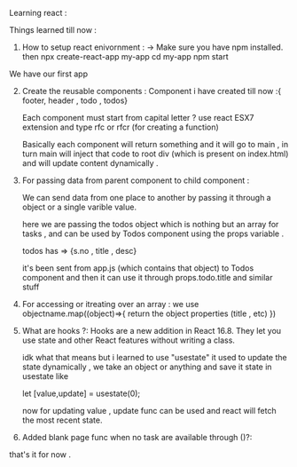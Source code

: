 Learning react :

Things learned till now :

1) How to setup react enivornment :
     -> Make sure you have npm installed.
     then
     npx create-react-app my-app
     cd my-app
     npm start 

We have our first app

2) Create the reusable components :
    Component i have created till now :{ footer, header , todo , todos}

    Each component must start from capital letter ?
    use react ESX7 extension and type rfc or rfcr (for creating a function)

    Basically each component will return something and it will go to main , in turn main will inject that code to root div (which is present on index.html) and will update content dynamically .

3) For passing data from parent component to child component :

    We can send data from one place to another by passing it through a object or a single varible value.
    <code>
    <Todos todos={todos}/>
    </code>

    here we are passing the todos object which is nothing but an array for tasks , and can be used by Todos component using the props variable .

    todos has => {s.no , title , desc}

    it's been sent from app.js (which contains that object) to Todos component and then it can use it through props.todo.title and similar stuff

4) For accessing or itreating over an array :
    we use objectname.map((object)=>{
        return the object properties (title , etc)
    })

5) What are hooks ?:
    Hooks are a new addition in React 16.8. They let you use state and other React features without writing a class.

    idk what that means but i learned to use "usestate" it used to update the state dynamically , we take an object or anything and save it state in usestate like 

    let [value,update] = usestate(0);

    now for updating value , update func can be used and react will fetch the most recent state.
6) Added blank page func when no task are available through ()?:

that's it for now .
